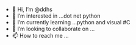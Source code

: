 - 👋 Hi, I’m @ddhs
- 👀 I’m interested in ...dot net python 
- 🌱 I’m currently learning ...python and visual #C
- 💞️ I’m looking to collaborate on ...
- 📫 How to reach me ...

<!---
ddhs/ddhs is a ✨ special ✨ repository because its `README.md` (this file) appears on your GitHub profile.
You can click the Preview link to take a look at your changes.
--->

